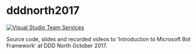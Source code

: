 
# dddnorth2017

[![Visual Studio Team Services](https://jamesemann.visualstudio.com/_apis/public/build/definitions/99e53f05-9533-4b25-9265-ad6aa9a30a2d/6/badge)](https://jamesemann.visualstudio.com/GitHub%20Projects/_build/index?context=mine&path=%5C&definitionId=6&_a=completed)

Source code, slides and recorded videos to 'Introduction to Microsoft Bot Framework' at DDD North October 2017.